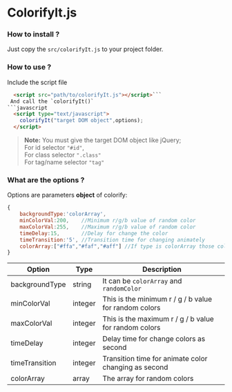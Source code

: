 # ColorifyIt.js

### How to install ?
Just copy the `src/colorifyIt.js` to your project folder.

### How to use ?
 Include the script file

```html
  <script src="path/to/colorifyIt.js"></script>```
 And call the `colorifyIt()`
```javascript
  <script type="text/javascript">
    colorifyIt("target DOM object",options);
  </script>
```
> **Note:** You must give the target DOM object like jQuery;  
For id selector `"#id"`,  
For class selector `".class"`  
For tag/name selector `"tag"`

### What are the options ?
Options are parameters **object** of colorify:
```javascript
{
    backgroundType:'colorArray',
    minColorVal:200,    //Minimum r/g/b value of random color
    maxColorVal:255,    //Maximum r/g/b value of random color
    timeDelay:15,       //Delay for change the color
    timeTransition:'5', //Transition time for changing animately
    colorArray:["#ffa","#faf","#aff"] //If type is colorArray those colors will loop
}
```

|Option        |Type   |Description                                          |
|--------------|-------|-----------------------------------------------------|
|backgroundType|string |It can be `colorArray` and `randomColor`             |
|minColorVal   |integer|This is the minimum r / g / b value for random colors|
|maxColorVal   |integer|This is the maximum r / g / b value for random colors|
|timeDelay     |integer|Delay time for change colors as second               |
|timeTransition|integer|Transition time for animate color changing as second |
|colorArray    |array  |The array for random colors                          |
